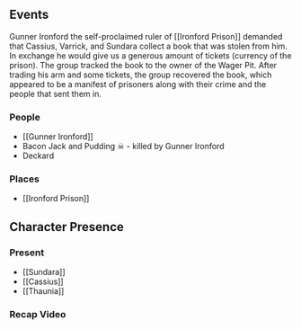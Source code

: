 ## Events
Gunner Ironford the self-proclaimed ruler of [[Ironford Prison]] demanded that Cassius, Varrick, and Sundara collect a book that was stolen from him. In exchange he would give us a generous amount of tickets (currency of the prison). The group tracked the book to the owner of the Wager Pit. After trading his arm and some tickets, the group recovered the book, which appeared to be a manifest of prisoners along with their crime and the people that sent them in.


### People
- [[Gunner Ironford]] 
- Bacon Jack and Pudding ☠ - killed by Gunner Ironford 
- Deckard

### Places 
- [[Ironford Prison]] 

## Character Presence 
### Present
- [[Sundara]] 
- [[Cassius]] 
- [[Thaunia]] 

### Recap Video
